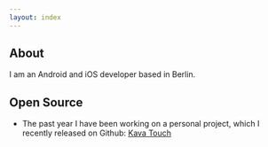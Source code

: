 ```yaml
---
layout: index
---
```

## About

I am an Android and iOS developer based in Berlin.

## Open Source

- The past year I have been working on a personal project, which I recently released on Github: [Kava Touch](https://github.com/KavaProject/KavaTouch)
